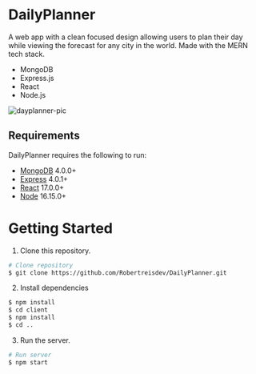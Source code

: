 # DailyPlanner

A web app with a clean focused design allowing users to plan their day while viewing the forecast for any city in the world. Made with the MERN tech stack.
- MongoDB
- Express.js
- React
- Node.js 

![dayplanner-pic](https://user-images.githubusercontent.com/95326699/166131319-9b69b18a-cf0a-4048-a27e-3cfc08ad0ffb.PNG)



Requirements
------------

DailyPlanner requires the following to run:

  * [MongoDB][mg] 4.0.0+
  * [Express][ex] 4.0.1+
  * [React][re] 17.0.0+
  * [Node][nd] 16.15.0+

[mg]: https://www.mongodb.com/
[ex]: https://expressjs.com/
[re]: https://reactjs.org/
[nd]: https://nodejs.org/


# Getting Started

1. Clone this repository.

```bash
# Clone repository
$ git clone https://github.com/Robertreisdev/DailyPlanner.git
```

2. Install dependencies 

```bash
$ npm install
$ cd client
$ npm install
$ cd ..
```

3. Run the server.

```bash
# Run server
$ npm start
```
